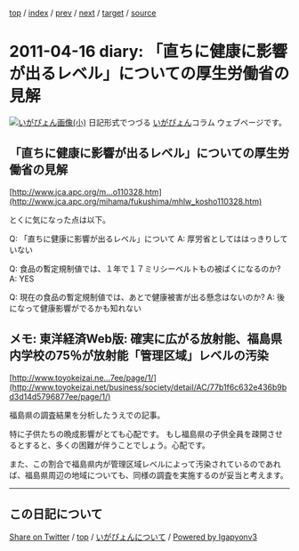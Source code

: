 [top](../index.html) 
 / [index](index.html) 
 / [prev](ig110408.html) 
 / [next](ig110424.html) 
 / [target](https://igapyon.github.io/diary/2011/ig110416.html) 
 / [source](https://github.com/igapyon/diary/blob/gh-pages/2011/ig110416.src.md) 

2011-04-16 diary: 「直ちに健康に影響が出るレベル」についての厚生労働省の見解
=====================================================================================================
[![いがぴょん画像(小)](https://igapyon.github.io/diary/images/iga200306s.jpg "いがぴょん")](https://igapyon.github.io/diary/memo/memoigapyon.html) 日記形式でつづる [いがぴょん](https://igapyon.github.io/diary/memo/memoigapyon.html)コラム ウェブページです。

## 「直ちに健康に影響が出るレベル」についての厚生労働省の見解

[http://www.jca.apc.org/m...o110328.htm](http://www.jca.apc.org/mihama/fukushima/mhlw_kosho110328.htm)

とくに気になった点は以下。

Q: 「直ちに健康に影響が出るレベル」について
A: 厚労省としてははっきりしていない

Q: 食品の暫定規制値では、１年で１７ミリシーベルトもの被ばくになるのか?
A: YES

Q: 現在の食品の暫定規制値では、あとで健康被害が出る懸念はないのか?
A: 後になって健康影響がでるかも知れない



## メモ: 東洋経済Web版: 確実に広がる放射能、福島県内学校の75％が放射能「管理区域」レベルの汚染

[http://www.toyokeizai.ne...7ee/page/1/](http://www.toyokeizai.net/business/society/detail/AC/77b1f6c632e436b9bd3d14d5796877ee/page/1/)

福島県の調査結果を分析したうえでの記事。

特に子供たちの晩成影響がとても心配です。
もし福島県の子供全員を疎開させるとすると、多くの困難が伴うことでしょう。心配です。

また、この割合で福島県内が管理区域レベルによって汚染されているのであれば、福島県周辺の地域についても、同様の調査を実施するのが妥当と考えます。


----------------------------------------------------------------------------------------------------

## この日記について

[Share on Twitter](https://twitter.com/intent/tweet?hashtags=igapyon%2Cdiary%2C%E3%81%84%E3%81%8C%E3%81%B4%E3%82%87%E3%82%93&text=%E3%80%8C%E7%9B%B4%E3%81%A1%E3%81%AB%E5%81%A5%E5%BA%B7%E3%81%AB%E5%BD%B1%E9%9F%BF%E3%81%8C%E5%87%BA%E3%82%8B%E3%83%AC%E3%83%99%E3%83%AB%E3%80%8D%E3%81%AB%E3%81%A4%E3%81%84%E3%81%A6%E3%81%AE%E5%8E%9A%E7%94%9F%E5%8A%B4%E5%83%8D%E7%9C%81%E3%81%AE%E8%A6%8B%E8%A7%A3&url=https%3A%2F%2Figapyon.github.io%2Fdiary%2F2011%2Fig110416.html) / [top](../index.html) / [いがぴょんについて](https://igapyon.github.io/diary/memo/memoigapyon.html) / [Powered by Igapyonv3](https://github.com/igapyon/igapyonv3)
